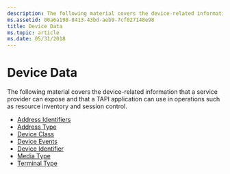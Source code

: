 ```yaml
---
description: The following material covers the device-related information that a service provider can expose and that a TAPI application can use in operations such as resource inventory and session control.
ms.assetid: 00a6a198-8413-43bd-aeb9-7cf027148e98
title: Device Data
ms.topic: article
ms.date: 05/31/2018
---
```


# Device Data

The following material covers the device-related information that a service provider can expose and that a TAPI application can use in operations such as resource inventory and session control.

-   [Address Identifiers](address-identifier-ovr.md)
-   [Address Type](address-type-ovr.md)
-   [Device Class](device-class-ovr.md)
-   [Device Events](device-events-ovr.md)
-   [Device Identifier](device-identifier-ovr.md)
-   [Media Type](media-type-ovr.md)
-   [Terminal Type](terminal-type-ovr.md)

 

 



